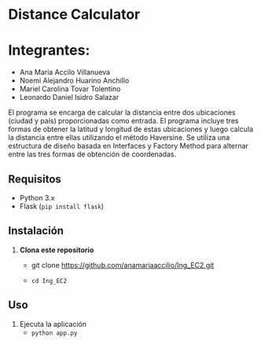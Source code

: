 
# Distance Calculator


# Integrantes:
* Ana Maria Accilo Villanueva
* Noemi Alejandro Huarino Anchillo
* Mariel Carolina Tovar Tolentino
* Leonardo Daniel Isidro Salazar


El programa se encarga de calcular la distancia entre dos ubicaciones (ciudad y país) proporcionadas como entrada. El programa incluye tres formas de obtener la latitud y longitud de estas ubicaciones y luego calcula la distancia entre ellas utilizando el método Haversine. Se utiliza una estructura de diseño basada en Interfaces y Factory Method para alternar entre las tres formas de obtención de coordenadas.

## Requisitos

- Python 3.x
- Flask (`pip install flask`)

## Instalación

1. **Clona este repositorio**

   - git clone https://github.com/anamariaaccilio/Ing_EC2.git
   
   - `cd Ing_EC2`

## Uso
1. Ejecuta la aplicación
    - `python app.py`

